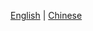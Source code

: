 [English](https://github.com/yuanxiangyx/go_mqtt_distribute_middleware/blob/dev/Readme-EN.md) | [Chinese](https://github.com/yuanxiangyx/go_mqtt_distribute_middleware/blob/dev/Readme-CN.md)






